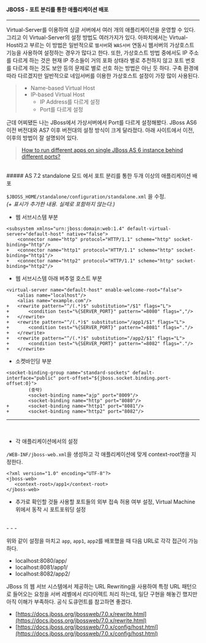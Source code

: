#### JBOSS - 포트 분리를 통한 애플리케이션 배포
- - -
Virtual-Server를 이용하여 싱글 서버에서 여러 개의 애플리케이션을 운영할 수 있다. 그리고 이 Virtual-Server의 설정 방법도 여러가지가 있다. 아파치에서는 Virtual-Host라고 부르는 이 방법은 일반적으로 `웹서버`와 `WAS서버` 연동시 웹서버의 가상호스트 기능을 사용하여 설정하는 경우가 많다고 한다. 
또한, 가상호스트 방법 중에서도 IP 주소를 다르게 하는 것은 현재 IP 주소들이 거의 포화 상태라 별로 추천하지 않고 포트 번호를 다르게 하는 것도 보안 등의 문제로 별로 선호 하는 방법은 아닌 듯 하다. 구축 환경에 따라 다르겠지만 일반적으로 네임서버를 이용한 가상호스트 설정이 가장 많이 사용된다.

> - Name-based Virtual Host
> - IP-based Virtual Host
>	- IP Address를 다르게 설정
>	- Port를 다르게 설정

근데 어찌됐든 나는 JBoss에서 가상서버에서 Port를 다르게 설정해봤다.
JBoss AS6 이전 버전대와 AS7 이후 버전대의 설정 방식이 크게 달라졌다. 아래 사이트에서 이전, 이후의 방법이 잘 설명되어 있다.

> [How to run different apps on single JBoss AS 6 instance behind different ports?](http://stackoverflow.com/questions/22850228/how-to-run-different-apps-on-single-jboss-as-6-instance-behind-different-ports)

<br>
##### AS 7.2 standalone 모드 에서 포트 분리를 통한 두개 이상의 애플리케이션 배포

`$JBOSS_HOME/standalone/configuration/standalone.xml` 을 수정. <br>*(+ 표시가 추가한 내용. 실제로 포함하지 않는다.)*

- 웹 서브시스템 부분

```
<subsystem xmlns="urn:jboss:domain:web:1.4" default-virtual-server="default-host" native="false">
	<connector name="http" protocol="HTTP/1.1" scheme="http" socket-binding="http"/>
+   <connector name="http1" protocol="HTTP/1.1" scheme="http" socket-binding="http1"/>
+   <connector name="http2" protocol="HTTP/1.1" scheme="http" socket-binding="http2"/>
```

- 웹 서브시스템 아래 버추얼 호스트 부분

```
<virtual-server name="default-host" enable-welcome-root="false">
    <alias name="localhost"/>
    <alias name="example.com"/>
+   <rewrite pattern="^/(.*)$" substitution="/$1" flags="L">
+       <condition test="%{SERVER_PORT}" pattern="=8080" flags=","/>
+   </rewrite>
+   <rewrite pattern="^/(.*)$" substitution="/app1/$1" flags="L">
+       <condition test="%{SERVER_PORT}" pattern="=8081" flags="."/>
+   </rewrite>
+   <rewrite pattern="^/(.*)$" substitution="/app2/$1" flags="L">
+       <condition test="%{SERVER_PORT}" pattern="=8082" flags="."/>
+   </rewrite>
```

- 소켓바인딩 부분

```
<socket-binding-group name="standard-sockets" default-interface="public" port-offset="${jboss.socket.binding.port-offset:0}">
		(중략)
        <socket-binding name="ajp" port="8009"/>
        <socket-binding name="http" port="8080"/>
+       <socket-binding name="http1" port="8081"/>
+       <socket-binding name="http2" port="8082"/>
```
- - -
<br>

- 각 애플리케이션에서의 설정

`/WEB-INF/jboss-web.xml`을 생성하고 각 애플리케이션에 맞게 context-root명을 지정한다.

```
<?xml version="1.0" encoding="UTF-8"?>
<jboss-web>
   <context-root>/app1</context-root>
</jboss-web>
```

- 추가로 확인할 것들
사용할 포트들의 외부 접속 허용 여부 설정, Virtual Machine 위에서 동작 시 포트포워딩 설정

<br>
- - -

위와 같이 설정을 마치고 `app`, `app1`, `app2`를 배포했을 때 다음 URL로 각각 접근이 가능하다.

- localhost:8080/app/
- localhost:8081/app1/
- localhost:8082/app2/


JBoss 의 웹 서브 시스템에서 제공하는 URL Rewriting을 사용하여 특정 URL 패턴으로 들어오는 요청을 서버 레벨에서 리다이렉트 처리 하는데, 일단 구현을 해놓긴 했지만 아직 이해가 부족하다. 공식 도큐먼트를 참고하면 좋겠다.

- [https://docs.jboss.org/jbossweb/7.0.x/rewrite.html](https://docs.jboss.org/jbossweb/7.0.x/rewrite.html)
- [https://docs.jboss.org/jbossweb/7.0.x/config/host.html](https://docs.jboss.org/jbossweb/7.0.x/config/host.html)

